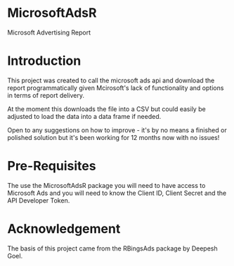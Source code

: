 # MicrosoftAdsR
Microsoft Advertising Report 

# Introduction
This project was created to call the microsoft ads api and download the report programmatically given Mcirosoft's lack of functionality and options in terms of report delivery. 

At the moment this downloads the file into a CSV but could easily be adjusted to load the data into a data frame if needed.

Open to any suggestions on how to improve - it's by no means a finished or polished solution but it's been working for 12 months now with no issues!

# Pre-Requisites
The use the MicrosoftAdsR package you will need to have access to Microsoft Ads and you will need to know the Client ID, Client Secret and the API Developer Token. 

# Acknowledgement
The basis of this project came from the RBingsAds package by Deepesh Goel.
